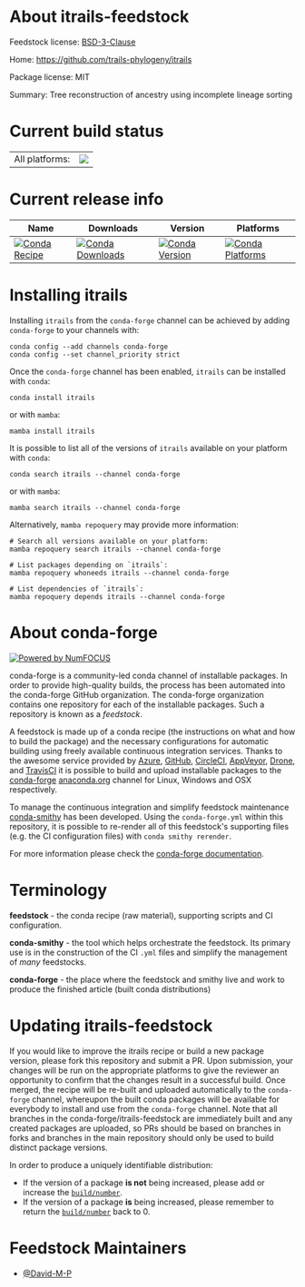 About itrails-feedstock
=======================

Feedstock license: [BSD-3-Clause](https://github.com/conda-forge/itrails-feedstock/blob/main/LICENSE.txt)

Home: https://github.com/trails-phylogeny/itrails

Package license: MIT

Summary: Tree reconstruction of ancestry using incomplete lineage sorting

Current build status
====================


<table><tr><td>All platforms:</td>
    <td>
      <a href="https://dev.azure.com/conda-forge/feedstock-builds/_build/latest?definitionId=25280&branchName=main">
        <img src="https://dev.azure.com/conda-forge/feedstock-builds/_apis/build/status/itrails-feedstock?branchName=main">
      </a>
    </td>
  </tr>
</table>

Current release info
====================

| Name | Downloads | Version | Platforms |
| --- | --- | --- | --- |
| [![Conda Recipe](https://img.shields.io/badge/recipe-itrails-green.svg)](https://anaconda.org/conda-forge/itrails) | [![Conda Downloads](https://img.shields.io/conda/dn/conda-forge/itrails.svg)](https://anaconda.org/conda-forge/itrails) | [![Conda Version](https://img.shields.io/conda/vn/conda-forge/itrails.svg)](https://anaconda.org/conda-forge/itrails) | [![Conda Platforms](https://img.shields.io/conda/pn/conda-forge/itrails.svg)](https://anaconda.org/conda-forge/itrails) |

Installing itrails
==================

Installing `itrails` from the `conda-forge` channel can be achieved by adding `conda-forge` to your channels with:

```
conda config --add channels conda-forge
conda config --set channel_priority strict
```

Once the `conda-forge` channel has been enabled, `itrails` can be installed with `conda`:

```
conda install itrails
```

or with `mamba`:

```
mamba install itrails
```

It is possible to list all of the versions of `itrails` available on your platform with `conda`:

```
conda search itrails --channel conda-forge
```

or with `mamba`:

```
mamba search itrails --channel conda-forge
```

Alternatively, `mamba repoquery` may provide more information:

```
# Search all versions available on your platform:
mamba repoquery search itrails --channel conda-forge

# List packages depending on `itrails`:
mamba repoquery whoneeds itrails --channel conda-forge

# List dependencies of `itrails`:
mamba repoquery depends itrails --channel conda-forge
```


About conda-forge
=================

[![Powered by
NumFOCUS](https://img.shields.io/badge/powered%20by-NumFOCUS-orange.svg?style=flat&colorA=E1523D&colorB=007D8A)](https://numfocus.org)

conda-forge is a community-led conda channel of installable packages.
In order to provide high-quality builds, the process has been automated into the
conda-forge GitHub organization. The conda-forge organization contains one repository
for each of the installable packages. Such a repository is known as a *feedstock*.

A feedstock is made up of a conda recipe (the instructions on what and how to build
the package) and the necessary configurations for automatic building using freely
available continuous integration services. Thanks to the awesome service provided by
[Azure](https://azure.microsoft.com/en-us/services/devops/), [GitHub](https://github.com/),
[CircleCI](https://circleci.com/), [AppVeyor](https://www.appveyor.com/),
[Drone](https://cloud.drone.io/welcome), and [TravisCI](https://travis-ci.com/)
it is possible to build and upload installable packages to the
[conda-forge](https://anaconda.org/conda-forge) [anaconda.org](https://anaconda.org/)
channel for Linux, Windows and OSX respectively.

To manage the continuous integration and simplify feedstock maintenance
[conda-smithy](https://github.com/conda-forge/conda-smithy) has been developed.
Using the ``conda-forge.yml`` within this repository, it is possible to re-render all of
this feedstock's supporting files (e.g. the CI configuration files) with ``conda smithy rerender``.

For more information please check the [conda-forge documentation](https://conda-forge.org/docs/).

Terminology
===========

**feedstock** - the conda recipe (raw material), supporting scripts and CI configuration.

**conda-smithy** - the tool which helps orchestrate the feedstock.
                   Its primary use is in the construction of the CI ``.yml`` files
                   and simplify the management of *many* feedstocks.

**conda-forge** - the place where the feedstock and smithy live and work to
                  produce the finished article (built conda distributions)


Updating itrails-feedstock
==========================

If you would like to improve the itrails recipe or build a new
package version, please fork this repository and submit a PR. Upon submission,
your changes will be run on the appropriate platforms to give the reviewer an
opportunity to confirm that the changes result in a successful build. Once
merged, the recipe will be re-built and uploaded automatically to the
`conda-forge` channel, whereupon the built conda packages will be available for
everybody to install and use from the `conda-forge` channel.
Note that all branches in the conda-forge/itrails-feedstock are
immediately built and any created packages are uploaded, so PRs should be based
on branches in forks and branches in the main repository should only be used to
build distinct package versions.

In order to produce a uniquely identifiable distribution:
 * If the version of a package **is not** being increased, please add or increase
   the [``build/number``](https://docs.conda.io/projects/conda-build/en/latest/resources/define-metadata.html#build-number-and-string).
 * If the version of a package **is** being increased, please remember to return
   the [``build/number``](https://docs.conda.io/projects/conda-build/en/latest/resources/define-metadata.html#build-number-and-string)
   back to 0.

Feedstock Maintainers
=====================

* [@David-M-P](https://github.com/David-M-P/)


<!-- dummy commit to enable rerendering -->

